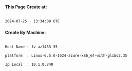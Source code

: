 
   
#### This Page Create at:

```bash

2024-07-25 - 13:34:09 UTC

```

#### Create By Machine:

```bash

Host Name : fv-az1433-35

platform  : Linux-6.5.0-1024-azure-x86_64-with-glibc2.35

Ip Local  : 10.1.0.249

```

